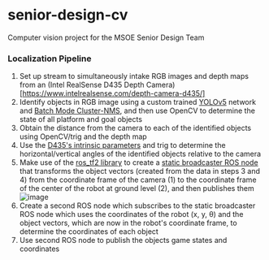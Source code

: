 # senior-design-cv
Computer vision project for the MSOE Senior Design Team

### Localization Pipeline
1. Set up stream to simultaneously intake RGB images and depth maps from an (Intel RealSense D435 Depth Camera)[https://www.intelrealsense.com/depth-camera-d435/]
2. Identify objects in RGB image using a custom trained [YOLOv5](https://github.com/ultralytics/yolov5) network and [Batch Mode Cluster-NMS](https://github.com/Zzh-tju/yolov5), and then use OpenCV to determine the state of all platform and goal objects
3. Obtain the distance from the camera to each of the identified objects using OpenCV/trig and the depth map
4. Use the [D435's intrinsic parameters](https://dev.intelrealsense.com/docs/projection-in-intel-realsense-sdk-20) and trig to determine the horizontal/vertical angles of the identified objects relative to the camera
5. Make use of the [ros_tf2 library](http://wiki.ros.org/tf2) to create a [static broadcaster ROS node](http://wiki.ros.org/tf2/Tutorials/Writing%20a%20tf2%20static%20broadcaster%20%28Python%29) that transforms the object vectors (created from the data in steps 3 and 4) from the coordinate frame of the camera (1) to the coordinate frame of the center of the robot at ground level (2), and then publishes them
![image](https://user-images.githubusercontent.com/43486503/149828054-9dfc3dec-5e5d-4e76-8038-454067157f82.png)
6. Create a second ROS node which subscribes to the static broadcaster ROS node which uses the coordinates of the robot (x, y, θ) and the object vectors, which are now in the robot's coordinate frame, to determine the coordinates of each object
7. Use second ROS node to publish the objects game states and coordinates
